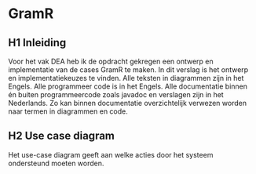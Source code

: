 # GramR
## H1 Inleiding
Voor het vak DEA heb ik de opdracht gekregen een ontwerp en implementatie
van de cases GramR te maken. In dit verslag is het ontwerp en implementatiekeuzes
te vinden.
Alle teksten in diagrammen zijn in het Engels. Alle programmeer code is in het
Engels. Alle documentatie binnen én buiten programmeercode zoals javadoc en
verslagen zijn in het Nederlands. Zo kan binnen documentatie overzichtelijk
verwezen worden naar termen in diagrammen en code.

## H2 Use case diagram
Het use-case diagram geeft aan welke acties door het systeem ondersteund moeten
worden.
